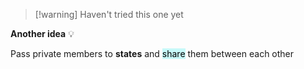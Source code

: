 
> [!warning] Haven't tried this one yet


**Another idea** 💡

Pass private members to **states** and <mark style="background: #ABF7F7A6;">share</mark> them between each other
